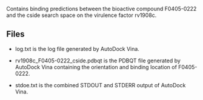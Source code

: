 Contains binding predictions between the bioactive compound F0405-0222 and the cside search space on the virulence factor rv1908c.

## Files

- log.txt is the log file generated by AutoDock Vina.

- rv1908c_F0405-0222_cside.pdbqt is the PDBQT file generated by AutoDock Vina containing the orientation and binding location of F0405-0222.

- stdoe.txt is the combined STDOUT and STDERR output of AutoDock Vina.


